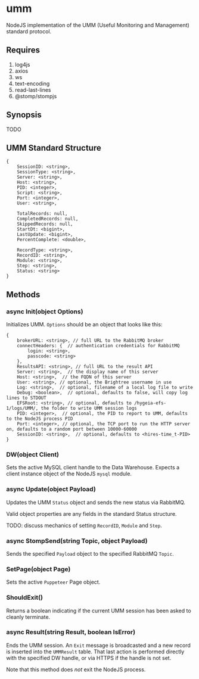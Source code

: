 # umm

NodeJS implementation of the UMM (Useful Monitoring and Management) standard protocol.

## Requires

1. log4js
2. axios
3. ws
4. text-encoding
5. read-last-lines
6. @stomp/stompjs


## Synopsis

TODO

## UMM Standard Structure

```
{
	SessionID: <string>,
	SessionType: <string>,
	Server: <string>,
	Host: <string>,
	PID: <integer>,
	Script: <string>,
	Port: <integer>,
	User: <string>,

	TotalRecords: null,
	CompletedRecords: null,
	SkippedRecords: null,
	StartDt: <bigint>,
	LastUpdate: <bigint>,
	PercentComplete: <double>,

	RecordType: <string>,
	RecordID: <string>,
	Module: <string>,
	Step: <string>,
	Status: <string>
}
```


## Methods


### async Init(object Options)

Initializes UMM. `Options` should be an object that looks like this:

```
{
	brokerURL: <string>, // full URL to the RabbitMQ broker
	connectHeaders: {  // authentication credentials for RabbitMQ
		login: <string>,
		passcode: <string>
	},
	ResultsAPI: <string>, // full URL to the result API
	Server: <string>,  // the display name of this server
	Host: <string>,  // the FQDN of this server
	User: <string>, // optional, the Brightree username in use
	Log: <string>,  // optional, filename of a local log file to write
	Debug: <boolean>,  // optional, defaults to false, will copy log lines to STDOUT
	EFSRoot: <string>, // optional, defaults to /hygeia-efs-1/logs/UMM/, the folder to write UMM session logs
	PID: <integer>,  // optional, the PID to report to UMM, defaults to the NodeJS process PID
	Port: <integer>, // optional, the TCP port to run the HTTP server on, defaults to a random port between 10000-60000
	SessionID: <string>,  // optional, defaults to <hires-time_t-PID>
}

```

### DW(object Client)

Sets the active MySQL client handle to the Data Warehouse. Expects a client
instance object of the NodeJS `mysql` module.


### async Update(object Payload)

Updates the UMM `Status` object and sends the new status via RabbitMQ.

Valid object properties are any fields in the standard Status structure.

TODO: discuss mechanics of setting `RecordID`, `Module` and `Step`.

### async StompSend(string Topic, object Payload)

Sends the specified `Payload` object to the specified RabbitMQ `Topic`.

### SetPage(object Page)

Sets the active `Puppeteer` Page object.

### ShouldExit()

Returns a boolean indicating if the current UMM session has been asked to
cleanly terminate.

### async Result(string Result, boolean IsError)

Ends the UMM session. An `Exit` message is broadcasted and a new record is
inserted into the  `UMMResult` table. That last action is performed directly
with the specified DW handle, or via HTTPS if the handle is not set.

Note that this method does *not* exit the NodeJS process.
